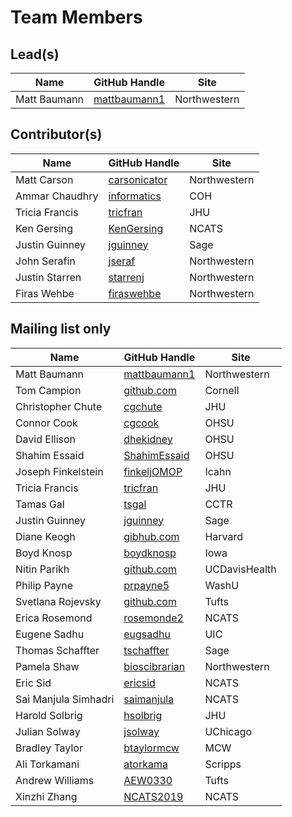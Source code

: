 # Team Members

## Lead(s)
Name | GitHub Handle | Site
-- | -- | --
Matt Baumann | [mattbaumann1](http://github.com/mattbaumann1) | Northwestern

## Contributor(s)
Name | GitHub Handle | Site
-- | -- | --
Matt Carson | [carsonicator](https://github.com/carsonicator) | Northwestern
Ammar Chaudhry | [informatics](https://github.com/achaudhry615/informatics) | COH
Tricia Francis | [tricfran](http://github.com/tricfran) | JHU
Ken Gersing | [KenGersing](https://github.com/KenGersing) | NCATS
Justin Guinney | [jguinney](http://github.com/jguinney) | Sage
John Serafin | [jseraf](http://github.com/jseraf) | Northwestern
Justin Starren | [starrenj](https://github.com/starrenj) | Northwestern
Firas Wehbe | [firaswehbe](https://github.com/firaswehbe) | Northwestern

## Mailing list only
Name | GitHub Handle | Site
-- | -- | --
Matt Baumann | [mattbaumann1](http://github.com/mattbaumann1) | Northwestern
Tom Campion | [github.com](http://github.com) | Cornell
Christopher Chute | [cgchute](https://github.com/cgchute) | JHU
Connor Cook | [cgcook](https://github.com/cgcook) | OHSU
David Ellison | [dhekidney](http://github.com/dhekidney) | OHSU
Shahim Essaid | [ShahimEssaid](http://github.com/ShahimEssaid) | OHSU
Joseph Finkelstein | [finkeljOMOP](http://github.com/finkeljOMOP) | Icahn
Tricia Francis | [tricfran](http://github.com/tricfran) | JHU
Tamas Gal | [tsgal](https://github.com/tsgal) | CCTR
Justin Guinney | [jguinney](http://github.com/jguinney) | Sage
Diane Keogh | [gibhub.com](http://gibhub.com) | Harvard
Boyd Knosp | [boydknosp](http://github.com/boydknosp) | Iowa
Nitin Parikh | [github.com](http://github.com) | UCDavisHealth
Philip Payne | [prpayne5](http://github.com/prpayne5) | WashU
Svetlana Rojevsky | [github.com](http://github.com) | Tufts
Erica Rosemond | [rosemonde2](http://github.com/rosemonde2) | NCATS
Eugene Sadhu | [eugsadhu](https://github.com/eugsadhu) | UIC
Thomas Schaffter | [tschaffter](https://github.com/tschaffter) | Sage
Pamela Shaw | [bioscibrarian](https://github.com/bioscibrarian) | Northwestern
Eric Sid | [ericsid](https://github.com/ericsid) | NCATS
Sai Manjula Simhadri | [saimanjula](https://github.com/saimanjula) | NCATS
Harold Solbrig | [hsolbrig](http://github.com/hsolbrig) | JHU
Julian Solway | [jsolway](http://github.com/jsolway) | UChicago
Bradley Taylor | [btaylormcw](https://github.com/btaylormcw) | MCW
Ali Torkamani | [atorkama](https://github.com/atorkama) | Scripps
Andrew Williams | [AEW0330](http://github.com/AEW0330) | Tufts
Xinzhi Zhang | [NCATS2019](https://github.com/NCATS2019) | NCATS

